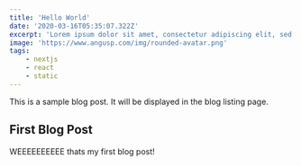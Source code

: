 ```yaml
---
title: 'Hello World'
date: '2020-03-16T05:35:07.322Z'
excerpt: 'Lorem ipsum dolor sit amet, consectetur adipiscing elit, sed do eiusmod tempor incididunt ut labore et dolore magna aliqua. Praesent elementum facilisis leo vel fringilla est ullamcorper eget. At imperdiet dui accumsan sit amet nulla facilities morbi tempus.'
image: 'https://www.angusp.com/img/rounded-avatar.png'
tags:
    - nextjs
    - react
    - static
---
```


This is a sample blog post. It will be displayed in the blog listing page.

## First Blog Post

WEEEEEEEEEE thats my first blog post!
